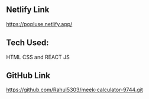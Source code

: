 ## Netlify Link 
https://popluse.netlify.app/

## Tech Used:
HTML CSS and REACT JS

## GitHub Link
https://github.com/Rahul5303/meek-calculator-9744.git
